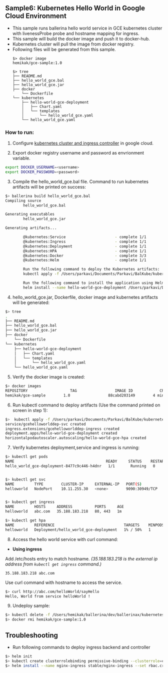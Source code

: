 ## Sample6: Kubernetes Hello World in Google Cloud Environment

- This sample runs  ballerina hello world service in GCE kubernetes cluster with livenessProbe probe and  hostname
 mapping for ingress. 
- This sample will build the docker image and push it to docker-hub. 
- Kubernetes cluster will pull the image from docker registry.
- Following files will be generated from this sample.
    ``` 
    $> docker image
    hemikak/gce-sample:1.0
    
    $> tree
    ├── README.md
    ├── hello_world_gce.bal
    ├── hello_world_gce.jar
    ├── docker
        └── Dockerfile
    └── kubernetes
        ├── hello-world-gce-deployment
        │   ├── Chart.yaml
        │   └── templates
        │       └── hello_world_gce.yaml
        └── hello_world_gce.yaml
    ```
### How to run:

1. Configure [kubernetes cluster and ingress controller](https://cloud.google.com/community/tutorials/nginx-ingress-gke) in google cloud.

2. Export docker registry username and password as envrionment variable.
```bash
export DOCKER_USERNAME=<username>
export DOCKER_PASSWORD=<password>
```

3. Compile the  hello_world_gce.bal file. Command to run kubernetes artifacts will be printed on success:
```bash
$> ballerina build hello_world_gce.bal
Compiling source
        hello_world_gce.bal

Generating executables
        hello_world_gce.jar

Generating artifacts...

        @kubernetes:Service                      - complete 1/1
        @kubernetes:Ingress                      - complete 1/1
        @kubernetes:Deployment                   - complete 1/1
        @kubernetes:HPA                          - complete 1/1
        @kubernetes:Docker                       - complete 3/3 
        @kubernetes:Helm                         - complete 1/1

        Run the following command to deploy the Kubernetes artifacts: 
        kubectl apply -f /Users/parkavi/Documents/Parkavi/BalKube/kubernetes/samples/sample6/kubernetes

        Run the following command to install the application using Helm: 
        helm install --name hello-world-gce-deployment /Users/parkavi/Documents/Parkavi/BalKube/kubernetes/samples/sample6/kubernetes/hello-world-gce-deployment
```

4. hello_world_gce.jar, Dockerfile, docker image and kubernetes artifacts will be generated: 
```bash
$> tree
.
├── README.md
├── hello_world_gce.bal
├── hello_world_gce.jar
├── docker
    └── Dockerfile
└── kubernetes
    ├── hello-world-gce-deployment
    │   ├── Chart.yaml
    │   └── templates
    │       └── hello_world_gce.yaml
    └── hello_world_gce.yaml
```

5. Verify the docker image is created:
```bash
$> docker images
REPOSITORY                   TAG                 IMAGE ID            CREATED             SIZE
hemikak/gce-sample        1.0                 88cabd203149        4 minutes ago       102MB

```

6. Run kubectl command to deploy artifacts (Use the command printed on screen in step 1):
```bash
$>  kubectl apply -f /Users/parkavi/Documents/Parkavi/BalKube/kubernetes/samples/sample6/kubernetes
service/gcehelloworlddep-svc created
ingress.extensions/gcehelloworlddep-ingress created
deployment.apps/hello-world-gce-deployment created
horizontalpodautoscaler.autoscaling/hello-world-gce-hpa created
```

7. Verify kubernetes deployment,service and ingress is running:
```bash
$> kubectl get pods
NAME                                         READY     STATUS    RESTARTS   AGE
hello_world_gce-deployment-8477c9c446-h4dnr   1/1       Running   0          8s


$> kubectl get svc
NAME         TYPE        CLUSTER-IP     EXTERNAL-IP   PORT(S)          AGE
helloworld   NodePort    10.11.255.30   <none>        9090:30949/TCP   2m


$> kubectl get ingress
NAME         HOSTS     ADDRESS          PORTS     AGE
helloworld   abc.com   35.188.183.218   80, 443   1m

$> kubectl get hpa
NAME         REFERENCE                               TARGETS    MINPODS   MAXPODS   REPLICAS   AGE
helloworld   Deployment/hello_world_gce-deployment   1% / 50%   1         2         1          2m
```

8. Access the hello world service with curl command:

- **Using ingress**

Add /etc/hosts entry to match hostname.
_(35.188.183.218 is the external ip address from `kubectl get ingress` command.)_
 ```
 35.188.183.218 abc.com
 ```
Use curl command with hostname to access the service.
```bash
$> curl http://abc.com/helloWorld/sayHello
Hello, World from service helloWorld !
```

9. Undeploy sample:
```bash
$> kubectl delete -f /Users/hemikak/ballerina/dev/ballerinax/kubernetes/samples/sample6/kubernetes/
$> docker rmi hemikak/gce-sample:1.0

```

## Troubleshooting
- Run following commands to deploy ingress backend and controller
```bash
$> helm init
$> kubectl create clusterrolebinding permissive-binding --clusterrole=cluster-admin --user=admin --user=kubelet --group=system:serviceaccounts;
$> helm install --name nginx-ingress stable/nginx-ingress --set rbac.create=true
```